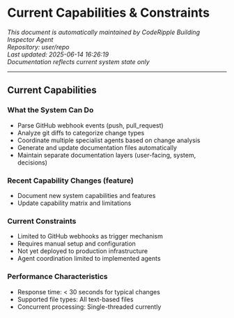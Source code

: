 # Current Capabilities & Constraints

*This document is automatically maintained by CodeRipple Building Inspector Agent*  
*Repository: user/repo*  
*Last updated: 2025-06-14 16:26:19*  
*Documentation reflects current system state only*

---

## Current Capabilities

### What the System Can Do
- Parse GitHub webhook events (push, pull_request)
- Analyze git diffs to categorize change types
- Coordinate multiple specialist agents based on change analysis
- Generate and update documentation files automatically
- Maintain separate documentation layers (user-facing, system, decisions)

### Recent Capability Changes (feature)
- Document new system capabilities and features
- Update capability matrix and limitations

### Current Constraints
- Limited to GitHub webhooks as trigger mechanism
- Requires manual setup and configuration
- Not yet deployed to production infrastructure
- Agent coordination limited to implemented agents

### Performance Characteristics
- Response time: < 30 seconds for typical changes
- Supported file types: All text-based files
- Concurrent processing: Single-threaded currently
